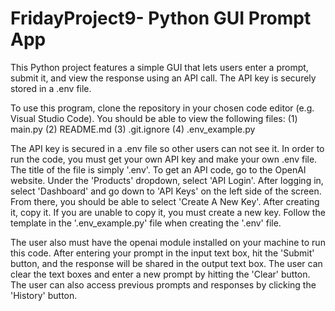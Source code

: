 # FridayProject9- Python GUI Prompt App
This Python project features a simple GUI that lets users enter a prompt, submit it, and view the response using an API call. The API key is securely stored in a .env file.

To use this program, clone the repository in your chosen code editor (e.g. Visual Studio Code). You should be able to view the following files:
(1) main.py
(2) README.md
(3) .git.ignore
(4) .env_example.py

The API key is secured in a .env file so other users can not see it. In order to run the code, you must get your own API key and make your own .env file. The title of the file is simply '.env'. To get an API code, go to the OpenAI website. Under the 'Products' dropdown, select 'API Login'. After logging in, select 'Dashboard' and go down to 'API Keys' on the left side of the screen. From there, you should be able to select 'Create A New Key'. After creating it, copy it. If you are unable to copy it, you must create a new key. Follow the template in the '.env_example.py' file when creating the '.env' file.

The user also must have the openai module installed on your machine to run this code. After entering your prompt in the input text box, hit the 'Submit' button, and the response will be shared in the output text box. The user can clear the text boxes and enter a new prompt by hitting the 'Clear' button. The user can also access previous prompts and responses by clicking the 'History' button. 


